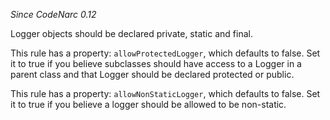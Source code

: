 *Since CodeNarc 0.12*

Logger objects should be declared private, static and final.

This rule has a property: `allowProtectedLogger`, which defaults to
false. Set it to true if you believe subclasses should have access to a
Logger in a parent class and that Logger should be declared protected or
public.

This rule has a property: `allowNonStaticLogger`, which defaults to
false. Set it to true if you believe a logger should be allowed to be
non-static.

